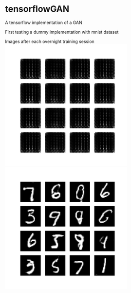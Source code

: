 # tensorflowGAN
A tensorflow implementation of a GAN

First testing a dummy implementation with mnist dataset

Images after each overnight training session
![Alt text](https://github.com/SeaUrc/tensorflowGAN/blob/main/image_training_1.png?raw=true)
![Alt text](./image_at_epoch_0120.png "epoch 2")